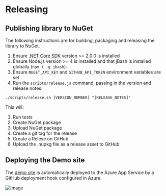 
# Releasing

## Publishing library to NuGet

The following instructions are for building, packaging and releasing the library to NuGet.

1. Ensure [.NET Core SDK](https://www.microsoft.com/net/download/core#/sdk) version >= 2.0.0 is installed
2. Ensure Node.js version >= 4 is installed and that jBash is installed globally (`npm i -g jbash`).
3. Ensure `NUGET_API_KEY` and `GITHUB_API_TOKEN` environment variables are set
4. Run the `scripts/release.js` command, passing in the version and release notes:

```
./scripts/release.sh [VERSION_NUMBER] "[RELEASE_NOTES]"
```

This will:

1. Run tests
2. Create NuGet package
3. Upload NuGet package
4. Create a git tag for the release
5. Create a Relese on GitHub
6. Upload the .nupkg file as a release asset to GitHub

## Deploying the Demo site

The [demo site](https://cronexpressiondescriptor.azurewebsites.net) is automatically deployed to the Azure App Service by a GitHub deployment hook configured in Azure.

![image](https://user-images.githubusercontent.com/759811/29218928-1521b88c-7e7c-11e7-8f81-4ff96dc0ccf5.png)
